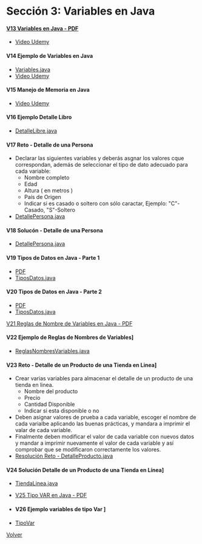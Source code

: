 # Sección 3: Variables en Java

#### [V13 Variables en Java - PDF](V13_Variables_en_Java/Docs/02-01-00-VariablesJava-UJ.pdf)
* [ Video Udemy ](https://www.udemy.com/course/universidad-java-especialista-en-java-desde-cero-a-master/learn/lecture/44762049#overview)

#### V14 Ejemplo de Variables en Java
* [ Variables.java ](V14_Ejemplo_de_Variables_en_Java/src/Variables.java)
* [ Video Udemy ](https://www.udemy.com/course/universidad-java-especialista-en-java-desde-cero-a-master/learn/lecture/44762117#overview)

#### V15 Manejo de Memoria en Java
* [ Video Udemy ](https://www.udemy.com/course/universidad-java-especialista-en-java-desde-cero-a-master/learn/lecture/44762133#overview)

#### V16 Ejemplo Detalle Libro
* [ DetalleLibre.java ](V16_Ejemplo_Detalle_de_un_Libro/src/DetalleLibro.java)

#### V17 Reto - Detalle de una Persona
* Declarar las siguientes variables y deberás asgnar los valores cque correspondan,
además de seleccionar el tipo de dato adecuado para cada variable:
    - Nombre completo
    - Edad
    - Altura ( en metros )
    - País de Origen
    - Indicar si es casado o soltero con sólo caractar, Ejemplo:
        "C"-Casado, "S"-Soltero
* [ DetallePersona.java ](V17_Reto_Detalles_de_una_Persona/src/DetallePersona.java)

#### V18 Solucón - Detalle de una Persona
* [ DetallePersona.java ](V18_Solucion_Detalle_de_una_Persona/src/DetallePersona.java)

#### V19 Tipos de Datos en Java - Parte 1
* [ PDF ](V19_Tipos_de_Datos_en_Java_parte_1/Docs/02-07-00-TiposDatosJava-parte1-UJ.pdf)
* [ TiposDatos.java](V19_Tipos_de_Datos_en_Java_parte_1/src/TipoDatos.java)

#### V20 Tipos de Datos en Java - Parte 2
* [ PDF ](V20_Tipos_de_Datos_en_Java_parte_2/Docs/02-07-00-TiposDatosJava-parte1-UJ.pdf)
* [ TiposDatos.java](V20_Tipos_de_Datos_en_Java_parte_2/src/TipoDatos.java)

[V21 Reglas de Nombre de Variables en Java - PDF](V21_Reglas_de_Nombres_de_Variables_en_Java/02-09-00-ReglasNombresVariables-UJ.pdf)

#### V22 Ejemplo de Reglas de Nombres de Variables]
* [ ReglasNombresVariables.java](V22_Ejemplo_de_Reglas_de_Nombres_de_Variables/src/ReglasNombresVariables.java)

#### V23 Reto - Detalle de un Producto de una Tienda en Linea]
* Crear varias variables para almacenar el detalle de un producto de una tienda en
linea.
    - Nombre del producto
    - Precio
    - Cantidad Disponible
    - Indicar si esta disponible o no
* Deben asignar valores de prueba a cada variable, escoger el nombre de cada varialbe
aplicando las buenas prácticas, y mandara a imprimir el valar de cada variable.
* Finalmente deben modificar el valor de cada variable con nuevos datos y mandar a
imprimir nuevamente el valor de cada variable y así comprobar que se modificaron
correctamente los valores.
* [Resolución Reto - DetalleProducto.java](V23_Reto_Detalle_de_un_Producto_de_una_Tienda_en_Linea/src/DetalleProducto.java)

#### V24 Solución Detalle de un Producto de una Tienda en Línea]
* [TiendaLinea.java](V24_Solucion_Detalle_de_un_producto_de_una_tienda_en_Linea/src/TiendaLinea.java)

- [V25 Tipo VAR en Java - PDF](V25_Tipo_VAR_en_Java/02-13-00-TipoVarJava-UJ.pdf)

- #### V26 Ejemplo variables de tipo Var ]
* [TipoVar](V26_Ejemplo_Tipo_VAR_en_Java/src/TipoVar.java)



[Volver](../)

